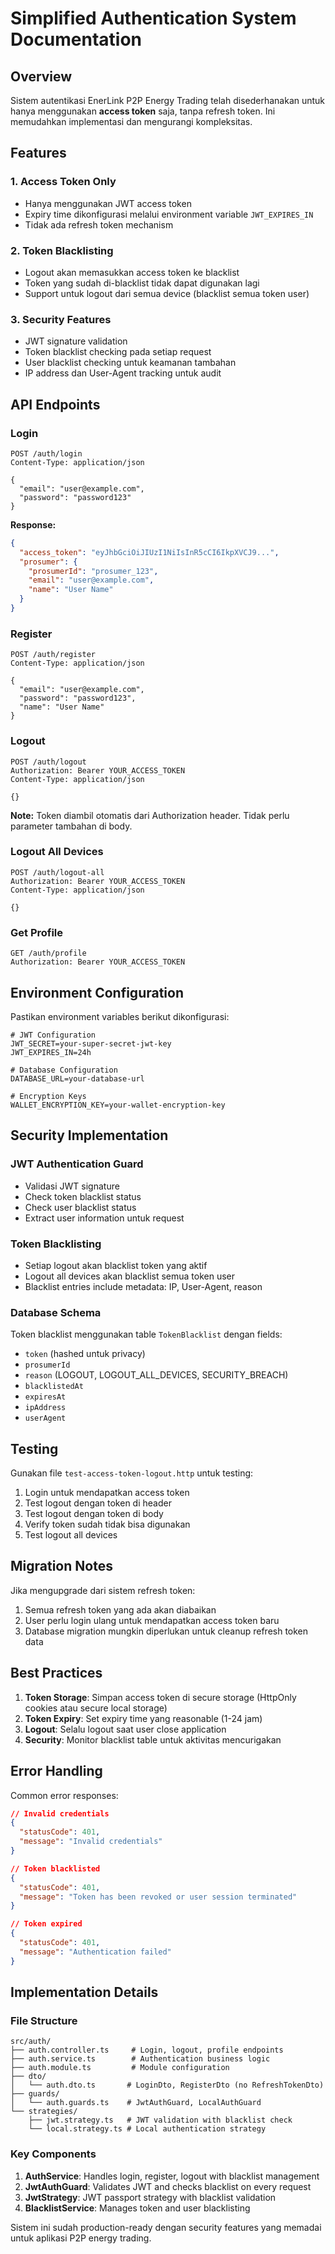 # Simplified Authentication System Documentation

## Overview
Sistem autentikasi EnerLink P2P Energy Trading telah disederhanakan untuk hanya menggunakan **access token** saja, tanpa refresh token. Ini memudahkan implementasi dan mengurangi kompleksitas.

## Features

### 1. Access Token Only
- Hanya menggunakan JWT access token
- Expiry time dikonfigurasi melalui environment variable `JWT_EXPIRES_IN`
- Tidak ada refresh token mechanism

### 2. Token Blacklisting
- Logout akan memasukkan access token ke blacklist
- Token yang sudah di-blacklist tidak dapat digunakan lagi
- Support untuk logout dari semua device (blacklist semua token user)

### 3. Security Features
- JWT signature validation
- Token blacklist checking pada setiap request
- User blacklist checking untuk keamanan tambahan
- IP address dan User-Agent tracking untuk audit

## API Endpoints

### Login
```http
POST /auth/login
Content-Type: application/json

{
  "email": "user@example.com",
  "password": "password123"
}
```

**Response:**
```json
{
  "access_token": "eyJhbGciOiJIUzI1NiIsInR5cCI6IkpXVCJ9...",
  "prosumer": {
    "prosumerId": "prosumer_123",
    "email": "user@example.com",
    "name": "User Name"
  }
}
```

### Register
```http
POST /auth/register
Content-Type: application/json

{
  "email": "user@example.com",
  "password": "password123",
  "name": "User Name"
}
```

### Logout
```http
POST /auth/logout
Authorization: Bearer YOUR_ACCESS_TOKEN
Content-Type: application/json

{}
```

**Note:** Token diambil otomatis dari Authorization header. Tidak perlu parameter tambahan di body.

### Logout All Devices
```http
POST /auth/logout-all
Authorization: Bearer YOUR_ACCESS_TOKEN
Content-Type: application/json

{}
```

### Get Profile
```http
GET /auth/profile
Authorization: Bearer YOUR_ACCESS_TOKEN
```

## Environment Configuration

Pastikan environment variables berikut dikonfigurasi:

```env
# JWT Configuration
JWT_SECRET=your-super-secret-jwt-key
JWT_EXPIRES_IN=24h

# Database Configuration
DATABASE_URL=your-database-url

# Encryption Keys
WALLET_ENCRYPTION_KEY=your-wallet-encryption-key
```

## Security Implementation

### JWT Authentication Guard
- Validasi JWT signature
- Check token blacklist status
- Check user blacklist status
- Extract user information untuk request

### Token Blacklisting
- Setiap logout akan blacklist token yang aktif
- Logout all devices akan blacklist semua token user
- Blacklist entries include metadata: IP, User-Agent, reason

### Database Schema
Token blacklist menggunakan table `TokenBlacklist` dengan fields:
- `token` (hashed untuk privacy)
- `prosumerId`
- `reason` (LOGOUT, LOGOUT_ALL_DEVICES, SECURITY_BREACH)
- `blacklistedAt`
- `expiresAt`
- `ipAddress`
- `userAgent`

## Testing

Gunakan file `test-access-token-logout.http` untuk testing:

1. Login untuk mendapatkan access token
2. Test logout dengan token di header
3. Test logout dengan token di body
4. Verify token sudah tidak bisa digunakan
5. Test logout all devices

## Migration Notes

Jika mengupgrade dari sistem refresh token:
1. Semua refresh token yang ada akan diabaikan
2. User perlu login ulang untuk mendapatkan access token baru
3. Database migration mungkin diperlukan untuk cleanup refresh token data

## Best Practices

1. **Token Storage**: Simpan access token di secure storage (HttpOnly cookies atau secure local storage)
2. **Token Expiry**: Set expiry time yang reasonable (1-24 jam)
3. **Logout**: Selalu logout saat user close application
4. **Security**: Monitor blacklist table untuk aktivitas mencurigakan

## Error Handling

Common error responses:

```json
// Invalid credentials
{
  "statusCode": 401,
  "message": "Invalid credentials"
}

// Token blacklisted
{
  "statusCode": 401,
  "message": "Token has been revoked or user session terminated"
}

// Token expired
{
  "statusCode": 401,
  "message": "Authentication failed"
}
```

## Implementation Details

### File Structure
```
src/auth/
├── auth.controller.ts     # Login, logout, profile endpoints
├── auth.service.ts        # Authentication business logic
├── auth.module.ts         # Module configuration
├── dto/
│   └── auth.dto.ts       # LoginDto, RegisterDto (no RefreshTokenDto)
├── guards/
│   └── auth.guards.ts    # JwtAuthGuard, LocalAuthGuard
└── strategies/
    ├── jwt.strategy.ts   # JWT validation with blacklist check
    └── local.strategy.ts # Local authentication strategy
```

### Key Components

1. **AuthService**: Handles login, register, logout with blacklist management
2. **JwtAuthGuard**: Validates JWT and checks blacklist on every request
3. **JwtStrategy**: JWT passport strategy with blacklist validation
4. **BlacklistService**: Manages token and user blacklisting

Sistem ini sudah production-ready dengan security features yang memadai untuk aplikasi P2P energy trading.
